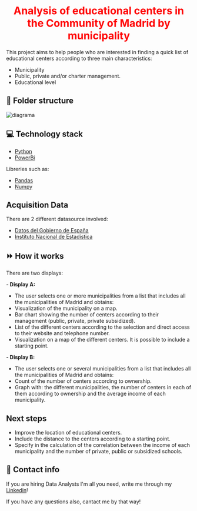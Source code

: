 
**<h1 align="center" style="color:red;">Analysis of educational centers in the Community of Madrid by municipality</h1>**


This project aims to help people who are interested in finding a quick list of educational centers according to three main characteristics:
- Municipality
- Public, private and/or charter management.
- Educational level

📁 **Folder structure**
-----------------------

![diagrama](https://github.com/HerminiaPadial/PROJECT_2/assets/120276613/359706be-d789-404d-8e96-a2b2bda0b3ff)

💻 **Technology stack**
-----------------------
- [Python](https://docs.python.org/3.7/l)
- [PowerBi](https://powerbi.microsoft.com/es-es/)

Libreries such as:
  - [Pandas](https://pandas.pydata.org/)
  - [Numpy](https://numpy.org/doc/stable/index.html)
 
 **Acquisition Data**
-----------------------
There are 2 different datasource involved:
- [Datos del Gobierno de España](https://datos.gob.es/es)
- [Instituto Nacional de Estadística](https://www.ine.es/)

⏩ **How it works**
-----------------------
There are two displays:

**- Display A:**
  - The user selects one or more municipalities from a list that includes all the municipalities of Madrid and obtains:
  - Visualization of the municipality on a map.
  - Bar chart showing the number of centers according to their management (public, private, private subsidized).
  - List of the different centers according to the selection and direct access to their website and telephone number.
  - Visualization on a map of the different centers. It is possible to include a starting point. 
  
**- Display B:**
  - The user selects one or several municipalities from a list that includes all the municipalities of Madrid and obtains:
  - Count of the number of centers according to ownership.
  - Graph with: the different municipalities, the number of centers in each of them according to ownership and the average income of each municipality.

**Next steps**
-----------------------
- Improve the location of educational centers.
- Include the distance to the centers according to a starting point.
- Specify in the calculation of the correlation between the income of each municipality and the number of private, public or subsidized schools.

:incoming_envelope: **Contact info**
-------------------------------------
If you are hiring Data Analysts I'm all you need, write me through my [Linkedin](www.linkedin.com/in/herminiapr-data-analist-product-manager)!

If you have any questions also, cantact me by that way!
